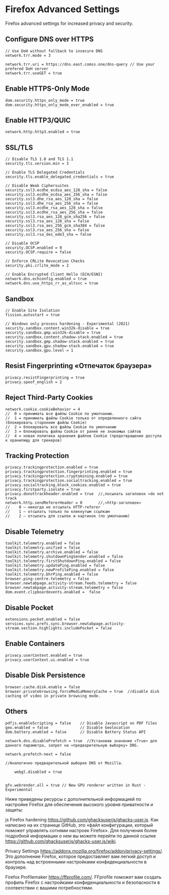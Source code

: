 # Firefox Advanced Settings

Firefox advanced settings for increased privacy and security.

## Configure DNS over HTTPS

    // Use DoH without fallback to insecure DNS
    network.trr.mode = 3

    network.trr.uri = https://dns.east.comss.one/dns-query // Use your prefered DoH server
    network.trr.useGET = true

## Enable HTTPS-Only Mode

    dom.security.https_only_mode = true
    dom.security.https_only_mode_ever_enabled = true

## Enable HTTP3/QUIC

    network.http.http3.enabled = true

## SSL/TLS

    // Disable TLS 1.0 and TLS 1.1
    security.tls.version.min = 3
    
    // Enable TLS Delegated Credentials
    security.tls.enable_delegated_credentials = true

    // Disable Weak Ciphersuites
    security.ssl3.ecdhe_ecdsa_aes_128_sha = false
    security.ssl3.ecdhe_ecdsa_aes_256_sha = false
    security.ssl3.dhe_rsa_aes_128_sha = false
    security.ssl3.dhe_rsa_aes_256_sha = false
    security.ssl3.ecdhe_rsa_aes_128_sha = false
    security.ssl3.ecdhe_rsa_aes_256_sha = false
    security.ssl3.rsa_aes_128_gcm_sha256 = false
    security.ssl3.rsa_aes_128_sha = false
    security.ssl3.rsa_aes_256_gcm_sha384 = false
    security.ssl3.rsa_aes_256_sha = false
    security.ssl3.rsa_des_ede3_sha = false

    // Disable OCSP
    security.OCSP.enabled = 0
    security.OCSP.require = false

    // Enforce CRLite Revocation Checks
    security.pki.crlite_mode = 2

    // Enable Encrypted Client Hello (ECH/ESNI)
    network.dns.echconfig.enabled = true
    network.dns.use_https_rr_as_altsvc = true

## Sandbox

    // Enable Site Isolation
    fission.autostart = true

    // Windows only process hardening - Experimental (2021)
    security.sandbox.content.win32k-disable = true
    security.sandbox.gmp.win32k-disable = true
    security.sandbox.content.shadow-stack.enabled = true
    security.sandbox.gmp.shadow-stack.enabled = true
    security.sandbox.gpu.shadow-stack.enabled = true
    security.sandbox.gpu.level = 1

## Resist Fingerprinting «Отпечаток браузера»

    privacy.resistFingerprinting = true
    privacy.spoof_english = 2

## Reject Third-Party Cookies

    network.cookie.cookieBehavior = 4
    //  0 = принимать все файлы Cookie по умолчанию.
    //  1 = принимать файлы Cookie только от определенного сайта (блокировать сторонние файлы Cookie)
    //  2 = блокировать все файлы Cookie по умолчанию
    //  3 = блокировать файлы Cookie от ранее не знакомых сайтов
    //  4 = новая политика хранения файлов Cookie (предотвращение доступа к хранилищу для трекеров)

## Tracking Protection

    privacy.trackingprotection.enabled = true
    privacy.trackingprotection.fingerprinting.enabled = true
    privacy.trackingprotection.cryptomining.enabled = true
    privacy.trackingprotection.socialtracking.enabled = true
    privacy.socialtracking.block_cookies.enabled = true
    privacy.firstparty.isolate = true
    privacy.donottrackheader.enabled = true  //,посылать заголовок «do not track
    network.http.sendRefererHeader = 0       //,«http-заголовок»
    //    0 – никогда не отсылать HTTP-referer
    //    1 – отсылать только по кликнутым ссылкам
    //    2 – отсылать для ссылок и картинок (по умолчанию)

## Disable Telemetry

    toolkit.telemetry.enabled = false
    toolkit.telemetry.unified = false
    toolkit.telemetry.archive.enabled = false
    toolkit.telemetry.shutdownPingSender.enabled = false
    toolkit.telemetry.firstShutdownPing.enabled = false
    toolkit.telemetry.updatePing.enabled = false
    toolkit.telemetry.newProfilePing.enabled = false
    toolkit.telemetry.bhrPing.enabled = false
    browser.ping-centre.telemetry = false
    browser.newtabpage.activity-stream.feeds.telemetry = false
    browser.newtabpage.activity-stream.telemetry = false
    dom.event.clipboardevents.enabled =  false


## Disable Pocket

    extensions.pocket.enabled = false
    services.sync.prefs.sync.browser.newtabpage.activity-stream.section.highlights.includePocket = false

## Enable Containers

    privacy.userContext.enabled = true
    privacy.userContext.ui.enabled = true

## Disable Disk Persistence

    browser.cache.disk.enable = false
    browser.privatebrowsing.forceMediaMemoryCache = true  //disable disk caching of video in private browsing mode.

## Others

    pdfjs.enableScripting = false    // Disable Javascript on PDF files
    geo.enabled = false              // Disable Geolocation
    dom.battery.enabled = false      // Disable Battery Status API

    network.dns.disablePrefetch = true  //Установив значение «True» для данного параметра, запрет на «предварительную выборку» DNS.

    network.prefetch-next = false  

    //Аналогично предварительной выборке DNS от Mozilla.
    
        webgl.disabled = true 


    gfx.webrender.all = true // New GPU renderer written in Rust - Experimental
    
    
    

Ниже приведены ресурсы с дополнительной информацией по настройке Firefox для обеспечения высокого уровня приватности и защиты:

js Firefox hardening https://github.com/ghacksuserjs/ghacks-user.js. Как написано на их странице GitHub,
 это «файл конфигурации, который поможет управлять сотнями настроек 
 Firefox». Для получения более подробной информации о нем вы можете 
 перейти по данной  ссылке https://github.com/ghacksuserjs/ghacks-user.js/wiki.
   
Privacy Settings https://addons.mozilla.org/firefox/addon/privacy-settings/.
Это дополнение Firefox, которое предоставляет вам легкий доступ и 
контроль над встроенными настройками конфиденциальности в браузере.
  
Firefox Profilemaker https://ffprofile.com/. FFprofile поможет вам создать профиль Firefox с настройками конфиденциальности и безопасности в соответствии с вашими потребностями.
